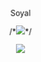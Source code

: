 <p align="center">  

</p>
<p align="center">
    Soyal
<p align="center">  
/*<img src="https://komarev.com/ghpvc/?username=soyalk9&color=grey">*/
</p>
    <p align="center">
  <img src="https://discord.c99.nl/widget/theme-1/853115554902573087.png" />
</p>
